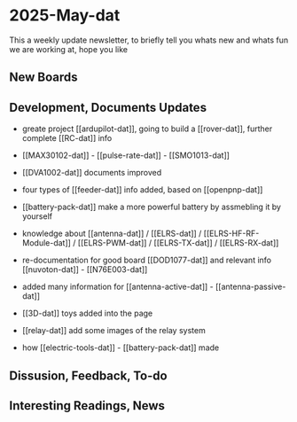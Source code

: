 
# 2025-May-dat

This a weekly update newsletter, to briefly tell you whats new and whats fun we are working at, hope you like

## New Boards



## Development, Documents Updates

- greate project [[ardupilot-dat]], going to build a [[rover-dat]], further complete [[RC-dat]] info

- [[MAX30102-dat]] - [[pulse-rate-dat]] - [[SMO1013-dat]]

- [[DVA1002-dat]] documents improved

- four types of [[feeder-dat]] info added, based on [[openpnp-dat]]

- [[battery-pack-dat]] make a more powerful battery by assmebling it by yourself

- knowledge about [[antenna-dat]] / [[ELRS-dat]] / [[ELRS-HF-RF-Module-dat]] / [[ELRS-PWM-dat]] / [[ELRS-TX-dat]] / [[ELRS-RX-dat]] 

- re-documentation for good board [[DOD1077-dat]] and relevant info [[nuvoton-dat]] - [[N76E003-dat]]

- added many information for [[antenna-active-dat]] - [[antenna-passive-dat]]

- [[3D-dat]] toys added into the page

- [[relay-dat]] add some images of the relay system 

- how [[electric-tools-dat]] - [[battery-pack-dat]] made 



## Dissusion, Feedback, To-do



## Interesting Readings, News


